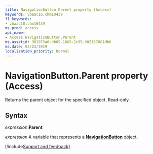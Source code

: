 ```yaml
---
title: NavigationButton.Parent property (Access)
keywords: vbaac10.chm10439
f1_keywords:
- vbaac10.chm10439
ms.prod: access
api_name:
- Access.NavigationButton.Parent
ms.assetid: 381975a0-db89-1888-2c55-002157881db0
ms.date: 02/23/2019
localization_priority: Normal
---
```



# NavigationButton.Parent property (Access)

Returns the parent object for the specified object. Read-only.


## Syntax

_expression_.**Parent**

_expression_ A variable that represents a **[NavigationButton](Access.NavigationButton.md)** object.




[!include[Support and feedback](~/includes/feedback-boilerplate.md)]